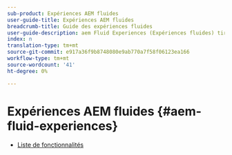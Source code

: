 ```yaml
---
sub-product: Expériences AEM fluides
user-guide-title: Expériences AEM fluides
breadcrumb-title: Guide des expériences fluides
user-guide-description: aem Fluid Experiences (Expériences fluides) tire parti des puissants ensembles de fonctionnalités de AEM Sites, AEM Dynamic Media et AEM Assets pour fournir une solution robuste à la diffusion de contenu sans affichage.
index: n
translation-type: tm+mt
source-git-commit: e917a36f9b8748080e9ab770a7f58f06123ea166
workflow-type: tm+mt
source-wordcount: '41'
ht-degree: 0%

---
```



# Expériences AEM fluides {#aem-fluid-experiences}

+ [Liste de fonctionnalités](/help/fluid-experiences/feature-list.md)